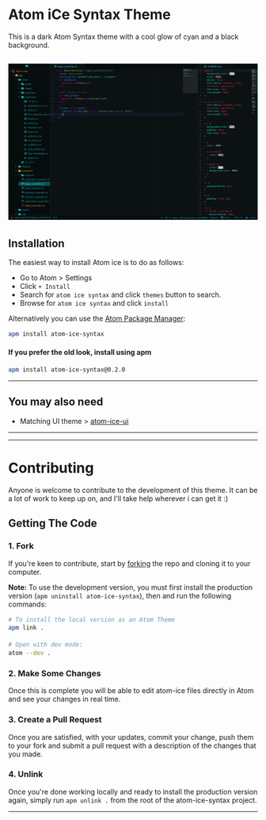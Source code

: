 # Atom iCe Syntax Theme

This is a dark Atom Syntax theme with a cool glow of cyan and a black background.

## ![Image](sampled1.png?raw=true)

## Installation

The easiest way to install Atom ice is to do as follows:

* Go to Atom > Settings
* Click `+ Install`
* Search for `atom ice syntax` and click `themes` button to search.
* Browse for `atom ice syntax` and click `install`

Alternatively you can use the [Atom Package Manager](https://github.com/atom/apm):

```bash
apm install atom-ice-syntax
```
#### If you prefer the old look, install using apm
```bash
apm install atom-ice-syntax@0.2.0
```

---

## You may also need

* Matching UI theme > [atom-ice-ui](https://atom.io/themes/atom-ice-ui)

---

---

# Contributing

Anyone is welcome to contribute to the development of this theme. It can be a lot of work to keep up on, and I'll take help wherever i can get it :)

## Getting The Code

### 1. Fork

If you're keen to contribute, start by [forking](https://github.com/dann254/atom-ice-syntax#fork-destination-box) the repo and cloning it to your computer.

**Note:** To use the development version, you must first install the production version (`apm uninstall atom-ice-syntax`), then and run the following commands:

```sh
# To install the local version as an Atom Theme
apm link .

# Open with dev mode:
atom --dev .
```

### 2. Make Some Changes

Once this is complete you will be able to edit atom-ice files directly in Atom and see your changes in real time.

### 3. Create a Pull Request

Once you are satisfied, with your updates, commit your change, push them to your fork and submit a pull request with a description of the changes that you made.

### 4. Unlink

Once you're done working locally and ready to install the production version again, simply run `apm unlink .` from the root of the atom-ice-syntax project.

---
